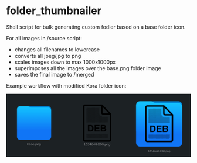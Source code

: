 # folder_thumbnailer
Shell script for bulk generating custom fodler based on a base folder icon.

For all images in /source script:
- changes all filenames to lowercase
- converts all jpeg/jpg to png
- scales images down to max 1000x1000px
- superimposes all the images over the base.png folder image
- saves the final image to /merged

Example workflow with modified Kora folder icon:

![Workflow example](https://raw.githubusercontent.com/j-jasz/folder_thumbnailer/9758938856b3b725908db22a293668e0ee68e6e7/workflow.png)